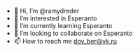 - 👋 Hi, I’m @ramydreder
- 👀 I’m interested in Esperanto
- 🌱 I’m currently learning Esperanto
- 💞️ I’m looking to collaborate on Esperanto
- 📫 How to reach me dov_ber@vk.ru

<!---
ramydreder/ramydreder is a ✨ special ✨ repository because its `README.md` (this file) appears on your GitHub profile.
You can click the Preview link to take a look at your changes.
--->
